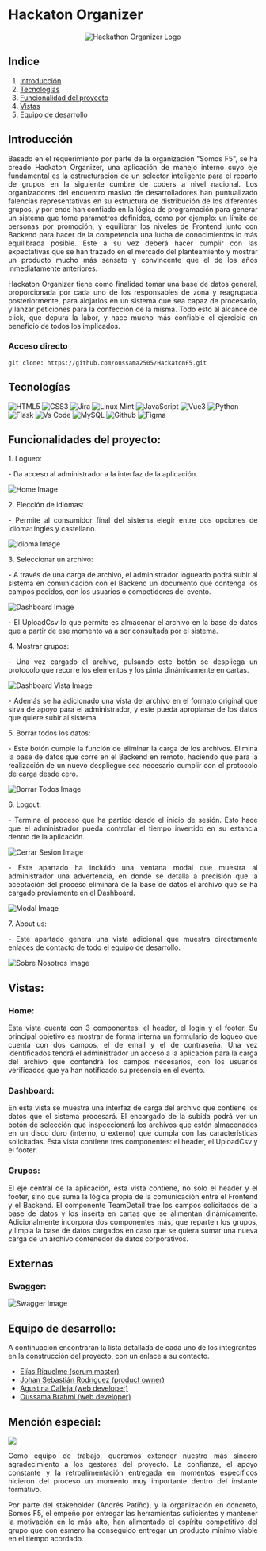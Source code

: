 # Hackaton Organizer

<p align="center">
  <img src="./Frontend/hackathon-admin/src/assets/logo.png" alt="Hackathon Organizer Logo"/>
</p>

## Indice

1. [Introducción](#introducción)
2. [Tecnologías](#tecnologías)
3. [Funcionalidad del proyecto](#funcionalidad-del-proyecto)
4. [Vistas](#vistas)
5. [Equipo de desarrollo](#equipo-de-desarrollo)

## Introducción
<p align="justify">
Basado en el requerimiento por parte de la organización "Somos F5", se ha creado Hackaton Organizer, una aplicación de manejo interno cuyo eje fundamental es la estructuración de un selector inteligente para el reparto de grupos en la siguiente cumbre de coders a nivel nacional. Los organizadores del encuentro masivo de desarrolladores han puntualizado falencias representativas en su estructura de distribución de los diferentes grupos, y por ende han confiado en la lógica de programación para generar un sistema que tome parámetros definidos, como por ejemplo: un límite de personas por promoción, y equilibrar los niveles de Frontend junto con Backend para hacer de la competencia una lucha de conocimientos lo más equilibrada posible. Este a su vez deberá hacer cumplir con las expectativas que se han trazado en el mercado del planteamiento y mostrar un producto mucho más sensato y convincente que el de los años inmediatamente anteriores. 
</p>

<p align="justify">
Hackaton Organizer tiene como finalidad tomar una base de datos general, proporcionada por cada uno de los responsables de zona y reagrupada posteriormente, para alojarlos en un sistema que sea capaz de procesarlo, y lanzar peticiones para la confección de la misma. Todo esto al alcance de click, que depura la labor, y hace mucho más confiable el ejercicio en beneficio de todos los implicados.

</p>


### Acceso directo 

```
git clone: https://github.com/oussama2505/HackatonF5.git
```

## Tecnologías

![HTML5](https://img.shields.io/badge/HTML5-E34F26?style=for-the-badge&logo=html5&logoColor=white)         ![CSS3](https://img.shields.io/badge/CSS3-1572B6?style=for-the-badge&logo=css3&logoColor=white) ![Jira](https://img.shields.io/badge/Jira-0052CC?style=for-the-badge&logo=Jira&logoColor=white)      ![Linux Mint](https://img.shields.io/badge/Linux_Mint-87CF3E?style=for-the-badge&logo=linux-mint&logoColor=white)          ![JavaScript](https://img.shields.io/badge/JavaScript-323330?style=for-the-badge&logo=javascript&logoColor=F7DF1E)      ![Vue3](https://img.shields.io/badge/Vue%20js-35495E?style=for-the-badge&logo=vuedotjs&logoColor=4FC08D)       ![Python](https://img.shields.io/badge/Python-FFD43B?style=for-the-badge&logo=python&logoColor=blue) ![Flask](https://img.shields.io/badge/Flask-000000?style=for-the-badge&logo=flask&logoColor=white)      ![Vs Code](https://img.shields.io/badge/VSCode-0078D4?style=for-the-badge&logo=visual%20studio%20code&logoColor=white)       ![MySQL](https://img.shields.io/badge/MySQL-005C84?style=for-the-badge&logo=mysql&logoColor=white)    ![Github](https://img.shields.io/badge/GitHub-100000?style=for-the-badge&logo=github&logoColor=white)   ![Figma](https://img.shields.io/badge/Figma-F24E1E?style=for-the-badge&logo=figma&logoColor=white)

## Funcionalidades del proyecto:

<p align="justify">
1. Logueo:
</p>
<p align="justify">
- Da acceso al administrador a la interfaz de la aplicación.
</p>
<img src="./Frontend/hackathon-admin/src/assets/home.png" alt="Home Image"/>
<p align="justify">
2. Elección de idiomas:
</p>
<p align="justify">
- Permite al consumidor final del sistema elegir entre dos opciones de idioma: inglés y castellano.
</p>
<img src="./Frontend/hackathon-admin/src/assets/Idioma.png" alt="Idioma Image"/>
<p align="justify">
3. Seleccionar un archivo:
</p>
<p align="justify">
- A través de una carga de archivo, el administrador logueado podrá subir al sistema en comunicación con el Backend un documento que contenga los campos pedidos, con los usuarios o competidores del evento.
</p>
<img src="./Frontend/hackathon-admin/src/assets/Dashboard.png" alt="Dashboard Image"/>
<p align="justify">
- El UploadCsv lo que permite es almacenar el archivo en la base de datos que a partir de ese momento va a ser consultada por el sistema.
</p>
<p align="justify">
4. Mostrar grupos:
</p>
<p align="justify">
- Una vez cargado el archivo, pulsando este botón se despliega un protocolo que recorre los elementos y los pinta dinámicamente en cartas.
</p>
<img src="./Frontend/hackathon-admin/src/assets/Dashboard_vista.png" alt="Dashboard Vista Image"/>
<p align="justify">
- Además se ha adicionado una vista del archivo en el formato original que sirva de apoyo para el administrador, y este pueda apropiarse de los datos que quiere subir al sistema.
</p>
<p align="justify">
5. Borrar todos los datos:
</p>
<p align="justify">
- Este botón cumple la función de eliminar la carga de los archivos. Elimina la base de datos que corre en el Backend en remoto, haciendo que para la realización de un nuevo despliegue sea necesario cumplir con el protocolo de carga desde cero.
</p>
<img src="./Frontend/hackathon-admin/src/assets/borrar_todos.png" alt="Borrar Todos Image"/>
<p align="justify">
6. Logout:
</p>
<p align="justify">
- Termina el proceso que ha partido desde el inicio de sesión. Esto hace que el administrador pueda controlar el tiempo invertido en su estancia dentro de la aplicación.
</p>
<img src="./Frontend/hackathon-admin/src/assets/cerrar_sesion.png" alt="Cerrar Sesion Image"/>
<p align="justify">
- Este apartado ha incluido una ventana modal que muestra al administrador una advertencia, en donde se detalla a precisión que la aceptación del proceso eliminará de la base de datos el archivo que se ha cargado previamente en el Dashboard.
</p>
<img src="./Frontend/hackathon-admin/src/assets/Modal.png" alt="Modal Image"/>
<p align="justify">
7. About us:
</p>
<p align="justify">
- Este apartado genera una vista adicional que muestra directamente enlaces de contacto de todo el equipo de desarrollo.
</p>
<img src="./Frontend/hackathon-admin/src/assets/sobre_nosotros.png" alt="Sobre Nosotros Image"/>


## Vistas:

### Home:
<p align="justify">
Esta vista cuenta con 3 componentes: el header, el login y el footer. Su principal objetivo es mostrar de forma interna un formulario de logueo que cuenta con dos campos, el de email y el de contraseña. Una vez identificados tendrá el administrador un acceso a la aplicación para la carga del archivo que contendrá los campos necesarios, con los usuarios verificados que ya han notificado su presencia en el evento.
</p>

### Dashboard:
<p align="justify">
En esta vista se muestra una interfaz de carga del archivo que contiene los datos que el sistema procesará. El encargado de la subida podrá ver un botón de selección que inspeccionará los archivos que estén almacenados en un disco duro (interno, o externo) que cumpla con las características solicitadas. Esta vista contiene tres componentes: el header, el UploadCsv y el footer.
</p>

### Grupos:
<p align="justify">
El eje central de la aplicación, esta vista contiene, no solo el header y el footer, sino que suma la lógica propia de la comunicación entre el Frontend y el Backend. El componente TeamDetail trae los campos solicitados de la base de datos y los inserta en cartas que se alimentan dinámicamente. Adicionalmente incorpora dos componentes más, que reparten los grupos, y limpia la base de datos cargados en caso que se quiera sumar una nueva carga de un archivo contenedor de datos corporativos.
</p>

## Externas

### Swagger:
<img src="./Frontend/hackathon-admin/src/assets/swaggerDoc.png" alt="Swagger Image"/>

## Equipo de desarrollo:


A continuación encontrarán la lista detallada de cada uno de los integrantes en la construcción del proyecto, con un enlace a su contacto. 

- [Elías Riquelme (scrum master)](https://www.linkedin.com/in/elias-javier-riquelme-b62655297/)
- [Johan Sebastián Rodríguez (product owner)](https://www.linkedin.com/in/johan-sebastian-rodriguez-g/)
- [Agustina Calleja (web developer)](https://www.linkedin.com/in/tina-calleja/)
- [Oussama Brahmi (web developer)](https://www.linkedin.com/in/oussama-brahmi-b1551a280/)

## Mención especial:

<img src="./Frontend/hackathon-admin/src/assets/f55.png" />


<p align="justify">
Como equipo de trabajo, queremos extender nuestro más sincero agradecimiento a los gestores del proyecto. La confianza, el apoyo constante y la retroalimentación entregada en momentos específicos hicieron del proceso un momento muy importante dentro del instante formativo.
</p>
<p align="justify">
Por parte del stakeholder (Andrés Patiño), y la organización en concreto, Somos F5, el empeño por entregar las herramientas suficientes y mantener la motivación en lo más alto, han alimentado el espíritu competitivo del grupo que con esmero ha conseguido entregar un producto mínimo viable en el tiempo acordado.
</p>
